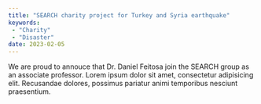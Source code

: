 ```yaml
---
title: "SEARCH charity project for Turkey and Syria earthquake"
keywords:
 - "Charity"
 - "Disaster"
date: 2023-02-05
---
```


We are proud to annouce that Dr. Daniel Feitosa join the SEARCH group as an associate professor.
Lorem ipsum dolor sit amet, consectetur adipisicing elit.
Recusandae dolores, possimus pariatur animi temporibus nesciunt praesentium.
